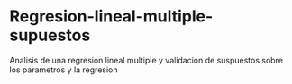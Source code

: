 # Regresion-lineal-multiple-supuestos

Analisis de una regresion lineal multiple y validacion de suspuestos sobre los parametros y la regresion
